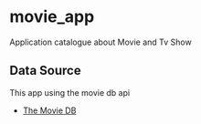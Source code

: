 # movie_app

Application catalogue about Movie and Tv Show

## Data Source

This app using the movie db api

- [The Movie DB](https://themoviedb.org)
